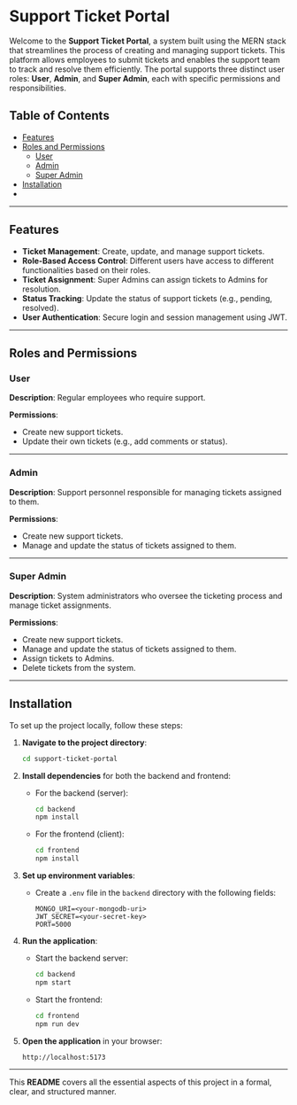 # **Support Ticket Portal**

Welcome to the **Support Ticket Portal**, a system built using the MERN stack that streamlines the process of creating and managing support tickets. This platform allows employees to submit tickets and enables the support team to track and resolve them efficiently. The portal supports three distinct user roles: **User**, **Admin**, and **Super Admin**, each with specific permissions and responsibilities.

## **Table of Contents**

- [Features](#features)
- [Roles and Permissions](#roles-and-permissions)
  - [User](#user)
  - [Admin](#admin)
  - [Super Admin](#super-admin)
- [Installation](#installation)
- 
---

## **Features**

- **Ticket Management**: Create, update, and manage support tickets.
- **Role-Based Access Control**: Different users have access to different functionalities based on their roles.
- **Ticket Assignment**: Super Admins can assign tickets to Admins for resolution.
- **Status Tracking**: Update the status of support tickets (e.g., pending, resolved).
- **User Authentication**: Secure login and session management using JWT.

---

## **Roles and Permissions**

### **User**
**Description**: Regular employees who require support.

**Permissions**:
- Create new support tickets.
- Update their own tickets (e.g., add comments or status).

---

### **Admin**
**Description**: Support personnel responsible for managing tickets assigned to them.

**Permissions**:
- Create new support tickets.
- Manage and update the status of tickets assigned to them.

---

### **Super Admin**
**Description**: System administrators who oversee the ticketing process and manage ticket assignments.

**Permissions**:
- Create new support tickets.
- Manage and update the status of tickets assigned to them.
- Assign tickets to Admins.
- Delete tickets from the system.

---

## **Installation**

To set up the project locally, follow these steps:


1. **Navigate to the project directory**:
   ```bash
   cd support-ticket-portal
   ```

2. **Install dependencies** for both the backend and frontend:
   - For the backend (server):
     ```bash
     cd backend
     npm install
     ```
   - For the frontend (client):
     ```bash
     cd frontend
     npm install
     ```

3. **Set up environment variables**:
   - Create a `.env` file in the `backend` directory with the following fields:
     ```
     MONGO_URI=<your-mongodb-uri>
     JWT_SECRET=<your-secret-key>
     PORT=5000
     ```

4. **Run the application**:
   - Start the backend server:
     ```bash
     cd backend
     npm start
     ```
   - Start the frontend:
     ```bash
     cd frontend
     npm run dev
     ```

5. **Open the application** in your browser:
   ```
   http://localhost:5173
   ```

---
This **README** covers all the essential aspects of this project in a formal, clear, and structured manner.
